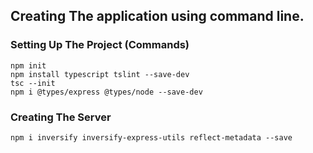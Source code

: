 ## Creating The application using command line.

### Setting Up The Project (Commands)

```
npm init
npm install typescript tslint --save-dev
tsc --init
npm i @types/express @types/node --save-dev
```

### Creating The Server

```
npm i inversify inversify-express-utils reflect-metadata --save
```
